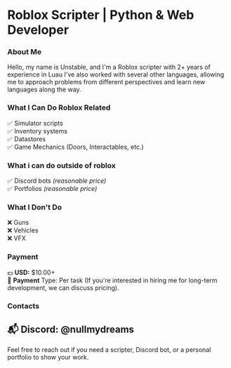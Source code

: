# Roblox Scripter | Python & Web Developer

### About Me  
Hello, my name is Unstable, and I'm a Roblox scripter with 2+ years of experience in Luau I've also worked with several other languages, allowing me to approach problems from different perspectives and learn new languages along the way.

### What I Can Do Roblox Related
✅ Simulator scripts  
✅ Inventory systems  
✅ Datastores  
✅ Game Mechanics (Doors, Interactables, etc.)

### What i can do outside of roblox
✅ Discord bots *(reasonable price)*  
✅ Portfolios *(reasonable price)* 

### What I Don't Do  
❌ Guns  
❌ Vehicles  
❌ VFX 

### Payment   
💵 **USD:** $10.00+  
📌 **Payment** Type: Per task (If you're interested in hiring me for long-term development, we can discuss pricing).  

### Contacts 
📬 Discord: @nullmydreams   
---

Feel free to reach out if you need a scripter, Discord bot, or a personal portfolio to show your work.

